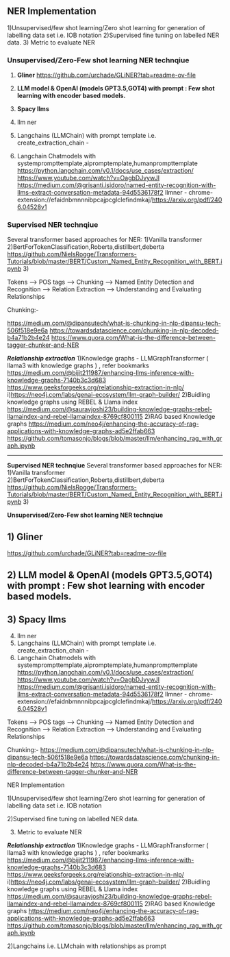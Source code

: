## NER Implementation

1)Unsupervised/few shot learning/Zero shot learning for generation of labelling data set i.e. IOB notation
2)Supervised fine tuning on labelled NER data.
3) Metric to evaluate NER


### Unsupervised/Zero-Few shot learning NER technqiue
1) **Gliner**
   https://github.com/urchade/GLiNER?tab=readme-ov-file

2) **LLM model & OpenAI (models GPT3.5,GOT4) with prompt : Few shot learning with encoder based models.**
3) **Spacy llms** 
4) llm ner
4) Langchains (LLMChain) with prompt template i.e. create_extraction_chain - 
5) Langchain Chatmodels with systemprompttemplate,aipromptemplate,humanprompttemplate
https://python.langchain.com/v0.1/docs/use_cases/extraction/
https://www.youtube.com/watch?v=OagbDJvywJI
https://medium.com/@grisanti.isidoro/named-entity-recognition-with-llms-extract-conversation-metadata-94d5536178f2
llmner - chrome-extension://efaidnbmnnnibpcajpcglclefindmkaj/https://arxiv.org/pdf/2406.04528v1

### Supervised NER technqiue
Several transformer based approaches for NER:
1)Vanilla transformer
2)BertForTokenClassification,Roberta,distillbert,deberta
https://github.com/NielsRogge/Transformers-Tutorials/blob/master/BERT/Custom_Named_Entity_Recognition_with_BERT.ipynb
3)





Tokens --> POS tags --> Chunking --> Named Entity Detection and Recognition --> Relation Extraction --> Understanding and Evaluating Relationships


Chunking:-

https://medium.com/@dipansutech/what-is-chunking-in-nlp-dipansu-tech-506f518e9e6a
https://towardsdatascience.com/chunking-in-nlp-decoded-b4a71b2b4e24
https://www.quora.com/What-is-the-difference-between-tagger-chunker-and-NER







***Relationship extraction***
1)Knowledge graphs - LLMGraphTransformer ( llama3 with knowledge graphs ) , refer bookmarks
https://medium.com/@bijit211987/enhancing-llms-inference-with-knowledge-graphs-7140b3c3d683   
https://www.geeksforgeeks.org/relationship-extraction-in-nlp/
 i)https://neo4j.com/labs/genai-ecosystem/llm-graph-builder/
2)Buidling knowledge graphs using REBEL & Llama index
https://medium.com/@sauravjoshi23/building-knowledge-graphs-rebel-llamaindex-and-rebel-llamaindex-8769cf800115
2)RAG based Knowledge graphs
https://medium.com/neo4j/enhancing-the-accuracy-of-rag-applications-with-knowledge-graphs-ad5e2ffab663
https://github.com/tomasonjo/blogs/blob/master/llm/enhancing_rag_with_graph.ipynb

-------------------------------------------------------------------------------------------------------------


**Supervised NER technqiue**
Several transformer based approaches for NER:
1)Vanilla transformer
2)BertForTokenClassification,Roberta,distillbert,deberta
https://github.com/NielsRogge/Transformers-Tutorials/blob/master/BERT/Custom_Named_Entity_Recognition_with_BERT.ipynb
3)


**Unsupervised/Zero-Few shot learning NER technqiue**
## 1) Gliner
   https://github.com/urchade/GLiNER?tab=readme-ov-file

## 2) LLM model & OpenAI (models GPT3.5,GOT4) with prompt : Few shot learning with encoder based models. 
## 3) Spacy llms 
4) llm ner
4) Langchains (LLMChain) with prompt template i.e. create_extraction_chain - 
5) Langchain Chatmodels with systemprompttemplate,aipromptemplate,humanprompttemplate
https://python.langchain.com/v0.1/docs/use_cases/extraction/
https://www.youtube.com/watch?v=OagbDJvywJI
https://medium.com/@grisanti.isidoro/named-entity-recognition-with-llms-extract-conversation-metadata-94d5536178f2
llmner - chrome-extension://efaidnbmnnnibpcajpcglclefindmkaj/https://arxiv.org/pdf/2406.04528v1



Tokens --> POS tags --> Chunking --> Named Entity Detection and Recognition --> Relation Extraction --> Understanding and Evaluating Relationships

Chunking:-
https://medium.com/@dipansutech/what-is-chunking-in-nlp-dipansu-tech-506f518e9e6a
https://towardsdatascience.com/chunking-in-nlp-decoded-b4a71b2b4e24
https://www.quora.com/What-is-the-difference-between-tagger-chunker-and-NER


NER Implementation

1)Unsupervised/few shot learning/Zero shot learning for generation of labelling data set i.e. IOB notation

2)Supervised fine tuning on labelled NER data.

3) Metric to evaluate NER



***Relationship extraction***
1)Knowledge graphs - LLMGraphTransformer ( llama3 with knowledge graphs ) , refer bookmarks
https://medium.com/@bijit211987/enhancing-llms-inference-with-knowledge-graphs-7140b3c3d683   
https://www.geeksforgeeks.org/relationship-extraction-in-nlp/
 i)https://neo4j.com/labs/genai-ecosystem/llm-graph-builder/
2)Buidling knowledge graphs using REBEL & Llama index
https://medium.com/@sauravjoshi23/building-knowledge-graphs-rebel-llamaindex-and-rebel-llamaindex-8769cf800115
2)RAG based Knowledge graphs
https://medium.com/neo4j/enhancing-the-accuracy-of-rag-applications-with-knowledge-graphs-ad5e2ffab663
https://github.com/tomasonjo/blogs/blob/master/llm/enhancing_rag_with_graph.ipynb

2)Langchains i.e. LLMchain with relationships as prompt






